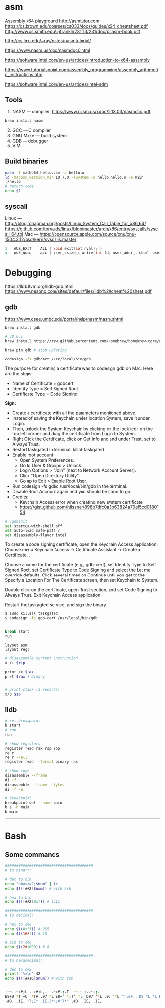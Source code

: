 # asm
Assembly x64 playground
http://asmtutor.com
https://cs.brown.edu/courses/cs033/docs/guides/x64_cheatsheet.pdf
http://www.cs.smith.edu/~jfrankli/231f13/231/doc/pcasm-book.pdf

http://cs.lmu.edu/~ray/notes/nasmtutorial/

https://www.nasm.us/doc/nasmdoc0.html

https://software.intel.com/en-us/articles/introduction-to-x64-assembly

https://www.tutorialspoint.com/assembly_programming/assembly_arithmetic_instructions.htm

https://software.intel.com/en-us/articles/intel-sdm

## Tools

1. NASM — compiler, https://www.nasm.us/xdoc/2.13.03/nasmdoc.pdf
```sh
brew install nasm
```
2. GCC — C compiler
3. GNU Make — build system
4. GDB — debugger
5. ViM

## Build binaries
```sh
nasm -f macho64 hello.asm -o hello.o
ld -macosx_version_min 10.7.0 -lSystem -o hello hello.o -e main
./hello
# return code
echo $?
```

## syscall

Linux — http://blog.rchapman.org/posts/Linux_System_Call_Table_for_x86_64/
https://github.com/torvalds/linux/blob/master/arch/x86/entry/syscalls/syscall_64.tbl
Mac — https://opensource.apple.com/source/xnu/xnu-1504.3.12/bsd/kern/syscalls.master


```c
1	AUE_EXIT	ALL	{ void exit(int rval); }
4	AUE_NULL	ALL	{ user_ssize_t write(int fd, user_addr_t cbuf, user_size_t nbyte); }
```

# Debugging

https://lldb.llvm.org/lldb-gdb.html
https://www.nesono.com/sites/default/files/lldb%20cheat%20sheet.pdf

## gdb

https://www.csee.umbc.edu/portal/help/nasm/nasm.shtml

`brew install gdb`

```sh
# v8.0.1
brew install https://raw.githubusercontent.com/Homebrew/homebrew-core/c3128a5c335bd2fa75ffba9d721e9910134e4644/Formula/gdb.rb

brew pin gdb # stop updating

codesign -fs gdbcert /usr/local/bin/gdb
```

The purpose for creating a certificate was to codesign gdb on Mac. Here are the steps:
- Name of Certificate = gdbcert
- Identity Type = Self Signed Root
- Certificate Type = Code Signing

**Sign:**
- Create a certificate with all the parameters mentioned above.
- Instead of saving the Keychain under location System, save it under Login.
- Then, unlock the System Keychain by clicking on the lock icon on the top left corner and drag the certificate from Login to System.
- Right Click the Certificate, click on Get Info and and under Trust, set to Always Trust.
- Restart taskgated in terminal: killall taskgated
- Enable root account:
    - Open System Preferences.
    - Go to User & Groups > Unlock.
    - Login Options > "Join" (next to Network Account Server).
    - Click "Open Directory Utility".
    - Go up to Edit > Enable Root User.
- Run codesign -fs gdbc /usr/local/bin/gdb in the terminal.
- Disable Root Account again and you should be good to go.
- Credits:
    - Keychain Access error when creating new system certificate
    - https://gist.github.com/hlissner/898b7dfc0a3b63824a70e15cd0180154

```sh
# .gdbinit
set startup-with-shell off
set auto-load safe-path /
set disassembly-flavor intel
```

To create a code signing certificate, open the Keychain Access application. Choose menu Keychain Access -> Certificate Assistant -> Create a Certificate…

Choose a name for the certificate (e.g., gdb-cert), set Identity Type to Self Signed Root, set Certificate Type to Code Signing and select the Let me override defaults. Click several times on Continue until you get to the Specify a Location For The Certificate screen, then set Keychain to System.

Double click on the certificate, open Trust section, and set Code Signing to Always Trust. Exit Keychain Access application.

Restart the taskagted service, and sign the binary.

```sh
$ sudo killall taskgated
$ codesign -fs gdb-cert /usr/local/bin/gdb


break start
run

layout asm
layout regs

# disassemble current instruction
x /i $rip

print /x $rax
p /t $rax # binary


# print stack (3 records)
x/3 $sp
```

## lldb

```sh
# set breakpoint
b start
# run
run

# show registers
register read rax rsp rbp
re r
re r --all
register read --format binary rax

# show code
disassemble --frame
di -f
disassemble --frame --bytes
di -f -b

# breakpoint
breakpoint set --name main
b s -n main
b main
```

---
# Bash
## Some commands

```sh
########################################
# to binary:

# dec to bin
echo "obase=2;$num" | bc
echo $(([##2]$num)) # with zsh

# hex to bin
echo $(([##2]0xf)) # 1111

########################################
# to decimal:

# hex to dec
echo $((0xff)) # 255
echo $((16#f)) # 15

# bin to dec
echo $((2#1000)) # 8

########################################
# to hexadecimal:

# dec to hex
printf '%x\n' 42
echo $(([##16]$num)) # with zsh
```

```sh

-~~..~:#;L .-:#;L,.- .~:#:;.T -~~.~:;..~:;.
E8+U *T +U’ *T# .97 *L E8+’ *;T’ *;, D97 ‘*L .97 ’*L "T;E+:, D9 *L *L H7 I#T7 I# "*:.H7I#I# U: :8*#+,:8T,79U::8:8
,#B. .IE, "T;E* .IE,J*+;#:T*" ,#B. .IE, .IE,
```
